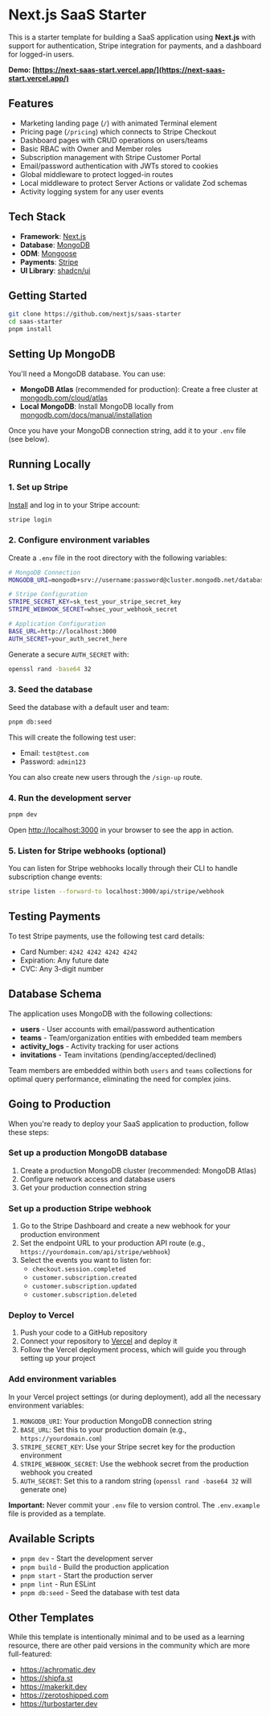 # Next.js SaaS Starter

This is a starter template for building a SaaS application using **Next.js** with support for authentication, Stripe integration for payments, and a dashboard for logged-in users.

**Demo: [https://next-saas-start.vercel.app/](https://next-saas-start.vercel.app/)**

## Features

- Marketing landing page (`/`) with animated Terminal element
- Pricing page (`/pricing`) which connects to Stripe Checkout
- Dashboard pages with CRUD operations on users/teams
- Basic RBAC with Owner and Member roles
- Subscription management with Stripe Customer Portal
- Email/password authentication with JWTs stored to cookies
- Global middleware to protect logged-in routes
- Local middleware to protect Server Actions or validate Zod schemas
- Activity logging system for any user events

## Tech Stack

- **Framework**: [Next.js](https://nextjs.org/)
- **Database**: [MongoDB](https://www.mongodb.com/)
- **ODM**: [Mongoose](https://mongoosejs.com/)
- **Payments**: [Stripe](https://stripe.com/)
- **UI Library**: [shadcn/ui](https://ui.shadcn.com/)

## Getting Started

```bash
git clone https://github.com/nextjs/saas-starter
cd saas-starter
pnpm install
```

## Setting Up MongoDB

You'll need a MongoDB database. You can use:

- **MongoDB Atlas** (recommended for production): Create a free cluster at [mongodb.com/cloud/atlas](https://www.mongodb.com/cloud/atlas)
- **Local MongoDB**: Install MongoDB locally from [mongodb.com/docs/manual/installation](https://www.mongodb.com/docs/manual/installation/)

Once you have your MongoDB connection string, add it to your `.env` file (see below).

## Running Locally

### 1. Set up Stripe

[Install](https://docs.stripe.com/stripe-cli) and log in to your Stripe account:

```bash
stripe login
```

### 2. Configure environment variables

Create a `.env` file in the root directory with the following variables:

```bash
# MongoDB Connection
MONGODB_URI=mongodb+srv://username:password@cluster.mongodb.net/database-name

# Stripe Configuration
STRIPE_SECRET_KEY=sk_test_your_stripe_secret_key
STRIPE_WEBHOOK_SECRET=whsec_your_webhook_secret

# Application Configuration
BASE_URL=http://localhost:3000
AUTH_SECRET=your_auth_secret_here
```

Generate a secure `AUTH_SECRET` with:

```bash
openssl rand -base64 32
```

### 3. Seed the database

Seed the database with a default user and team:

```bash
pnpm db:seed
```

This will create the following test user:

- Email: `test@test.com`
- Password: `admin123`

You can also create new users through the `/sign-up` route.

### 4. Run the development server

```bash
pnpm dev
```

Open [http://localhost:3000](http://localhost:3000) in your browser to see the app in action.

### 5. Listen for Stripe webhooks (optional)

You can listen for Stripe webhooks locally through their CLI to handle subscription change events:

```bash
stripe listen --forward-to localhost:3000/api/stripe/webhook
```

## Testing Payments

To test Stripe payments, use the following test card details:

- Card Number: `4242 4242 4242 4242`
- Expiration: Any future date
- CVC: Any 3-digit number

## Database Schema

The application uses MongoDB with the following collections:

- **users** - User accounts with email/password authentication
- **teams** - Team/organization entities with embedded team members
- **activity_logs** - Activity tracking for user actions
- **invitations** - Team invitations (pending/accepted/declined)

Team members are embedded within both `users` and `teams` collections for optimal query performance, eliminating the need for complex joins.

## Going to Production

When you're ready to deploy your SaaS application to production, follow these steps:

### Set up a production MongoDB database

1. Create a production MongoDB cluster (recommended: MongoDB Atlas)
2. Configure network access and database users
3. Get your production connection string

### Set up a production Stripe webhook

1. Go to the Stripe Dashboard and create a new webhook for your production environment
2. Set the endpoint URL to your production API route (e.g., `https://yourdomain.com/api/stripe/webhook`)
3. Select the events you want to listen for:
   - `checkout.session.completed`
   - `customer.subscription.created`
   - `customer.subscription.updated`
   - `customer.subscription.deleted`

### Deploy to Vercel

1. Push your code to a GitHub repository
2. Connect your repository to [Vercel](https://vercel.com/) and deploy it
3. Follow the Vercel deployment process, which will guide you through setting up your project

### Add environment variables

In your Vercel project settings (or during deployment), add all the necessary environment variables:

1. `MONGODB_URI`: Your production MongoDB connection string
2. `BASE_URL`: Set this to your production domain (e.g., `https://yourdomain.com`)
3. `STRIPE_SECRET_KEY`: Use your Stripe secret key for the production environment
4. `STRIPE_WEBHOOK_SECRET`: Use the webhook secret from the production webhook you created
5. `AUTH_SECRET`: Set this to a random string (`openssl rand -base64 32` will generate one)

**Important:** Never commit your `.env` file to version control. The `.env.example` file is provided as a template.

## Available Scripts

- `pnpm dev` - Start the development server
- `pnpm build` - Build the production application
- `pnpm start` - Start the production server
- `pnpm lint` - Run ESLint
- `pnpm db:seed` - Seed the database with test data

## Other Templates

While this template is intentionally minimal and to be used as a learning resource, there are other paid versions in the community which are more full-featured:

- https://achromatic.dev
- https://shipfa.st
- https://makerkit.dev
- https://zerotoshipped.com
- https://turbostarter.dev
